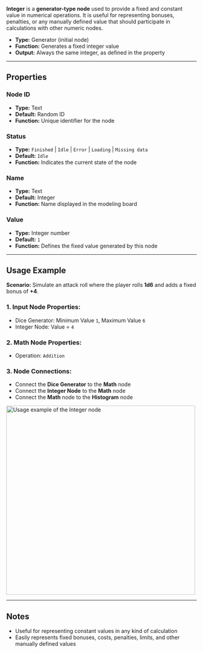 **Integer** is a **generator-type node** used to provide a fixed and constant value in numerical operations. It is useful for representing bonuses, penalties, or any manually defined value that should participate in calculations with other numeric nodes.

- **Type:** Generator (initial node)
- **Function:** Generates a fixed integer value
- **Output:** Always the same integer, as defined in the property

---

## **Properties**

### **Node ID**

- **Type:** Text
- **Default:** Random ID
- **Function:** Unique identifier for the node

### **Status**

- **Type:** `Finished` | `Idle` | `Error` | `Loading` | `Missing data`
- **Default:** `Idle`
- **Function:** Indicates the current state of the node

### **Name**

- **Type:** Text
- **Default:** Integer
- **Function:** Name displayed in the modeling board

### **Value**

- **Type:** Integer number
- **Default:** `1`
- **Function:** Defines the fixed value generated by this node

---

## **Usage Example**

**Scenario:** Simulate an attack roll where the player rolls **1d6** and adds a fixed bonus of **+4**.

### **1. Input Node Properties:**

- Dice Generator: Minimum Value `1`, Maximum Value `6`
- Integer Node: Value = `4`

### **2. Math Node Properties:**

- Operation: `Addition`

### **3. Node Connections:**

- Connect the **Dice Generator** to the **Math** node
- Connect the **Integer Node** to the **Math** node
- Connect the **Math** node to the **Histogram** node

<img src="/node-crafter/doc-images/integer.png" width="500px" alt="Usage example of the Integer node"/>

---

## **Notes**

- Useful for representing constant values in any kind of calculation
- Easily represents fixed bonuses, costs, penalties, limits, and other manually defined values
